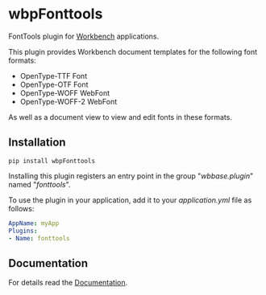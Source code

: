 # wbpFonttools

FontTools plugin for [Workbench](https://pypi.org/project/wbBase/) applications.

This plugin provides Workbench document templates for the following font formats:
- OpenType-TTF Font
- OpenType-OTF Font
- OpenType-WOFF WebFont
- OpenType-WOFF-2 WebFont

As well as a document view to view and edit fonts in these formats. 


## Installation

```shell
pip install wbpFonttools
```

Installing this plugin registers an entry point 
in the group "*wbbase.plugin*" named "*fonttools*".

To use the plugin in your application, 
add it to your *application.yml* file as follows:
```yaml
AppName: myApp
Plugins:
- Name: fonttools
```

## Documentation

For details read the [Documentation](https://workbench2.gitlab.io/workbench-plugins/wbpfonttools).